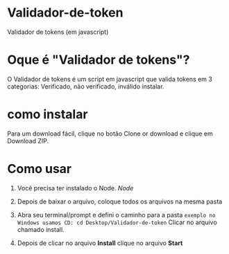 # Validador-de-token

Validador de tokens (em javascript)

# Oque é "Validador de tokens"?

O Validador de tokens é um script em javascript que valida tokens em 3 categorias: Verificado, não verificado, inválido
instalar.

# como instalar

Para um download fácil, clique no botão Clone or download e clique em Download ZIP.

# Como usar

1. Você precisa ter instalado o Node. *Node*

2. Depois de baixar o arquivo, coloque todos os arquivos na mesma pasta

3. Abra seu terminal/prompt e defini o caminho para a pasta ``` exemplo no Windows usamos CD: cd Desktop/Validador-de-token ```
Clicar no arquivo chamado install.

4. Depois de clicar no arquivo **Install** clique no arquivo **Start**
